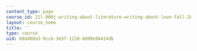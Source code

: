 ```yaml
---
content_type: page
course_id: 21l-000j-writing-about-literature-writing-about-love-fall-2015
layout: course_home
title: ''
type: course
uid: 68d468a3-9ccb-3e5f-1218-8d99e84414db
---
```

